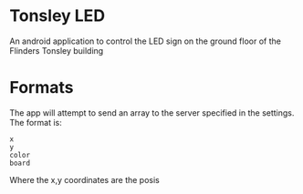 Tonsley LED
===========
An android application to control the LED sign on the ground floor of the Flinders Tonsley building

Formats
=======

The app will attempt to send an array to the server specified in the settings. The format is:
````
x
y
color
board
````

Where the x,y coordinates are the posis
